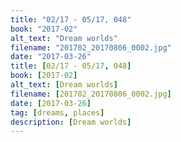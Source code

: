```yaml
---
title: "02/17 - 05/17, 048"
book: "2017-02"
alt_text: "Dream worlds"
filename: "201702_20170806_0002.jpg"
date: "2017-03-26"
title: [02/17 - 05/17, 048]
book: [2017-02]
alt_text: [Dream worlds]
filename: [201702_20170806_0002.jpg]
date: [2017-03-26]
tag: [dreams, places]
description: [Dream worlds]
---
```

